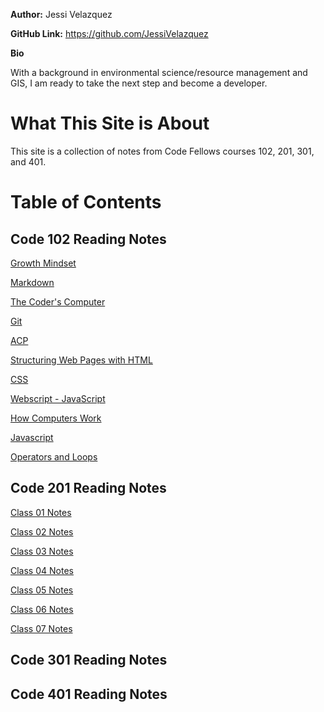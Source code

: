 **Author:** Jessi Velazquez

**GitHub Link:** https://github.com/JessiVelazquez

**Bio**

With a background in environmental science/resource management and GIS, I am ready to take the next step and become a developer. 

# **What This Site is About**
This site is a collection of notes from Code Fellows courses 102, 201, 301, and 401.


# **Table of Contents**


## Code 102 Reading Notes

[Growth Mindset](growthmindset.md)

[Markdown](markdown.md)

[The Coder's Computer](CodersComputer.md)

[Git](git.md)

[ACP](ACP.md)

[Structuring Web Pages with HTML](HTMLStructurePages.md)

[CSS](CSS.md)

[Webscript - JavaScript](WebScript.md)

[How Computers Work](HowComputersWork.md)

[Javascript](javascript.md)

[Operators and Loops](OperatorsAndLoops.md)

## Code 201 Reading Notes

[Class 01 Notes](201class_01.md)

[Class 02 Notes](201class_02.md)

[Class 03 Notes](201class_03.md)

[Class 04 Notes](201class_04.md)

[Class 05 Notes](201class_05.md)

[Class 06 Notes](201class_06.md)

[Class 07 Notes](201class_07.md)

## Code 301 Reading Notes

## Code 401 Reading Notes